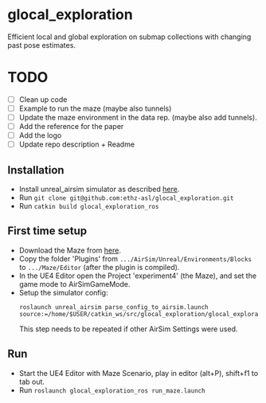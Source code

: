 # glocal_exploration
Efficient local and global exploration on submap collections with changing past pose estimates.

# TODO
- [ ] Clean up code
- [ ] Example to run the maze (maybe also tunnels)
- [ ] Update the maze environment in the data rep. (maybe also add tunnels).
- [ ] Add the reference for the paper
- [ ] Add the logo
- [ ] Update repo description + Readme

## Installation
* Install unreal_airsim simulator as described [here](https://github.com/ethz-asl/unreal_airsim#Instalation).
* Run `git clone git@github.com:ethz-asl/glocal_exploration.git`
* Run `catkin build glocal_exploration_ros`

## First time setup
* Download the Maze from [here](https://www.polybox.ethz.ch/index.php/s/6vhPDINcISbEogg?path=%2FWorlds).
* Copy the folder 'Plugins' from `.../AirSim/Unreal/Environments/Blocks` to  `.../Maze/Editor` (after the plugin is compiled).
* In the UE4 Editor open the Project 'experiment4' (the Maze), and set the game mode to AirSimGameMode.
* Setup the simulator config: 
  ```
  roslaunch unreal_airsim parse_config_to_airsim.launch source:=/home/$USER/catkin_ws/src/glocal_exploration/glocal_exploration_ros/config/maze_airsim.yaml
  ```
  This step needs to be repeated if other AirSim Settings were used.
  
## Run
* Start the UE4 Editor with Maze Scenario, play in editor (alt+P), shift+f1 to tab out.
* Run `roslaunch glocal_exploration_ros run_maze.launch`
